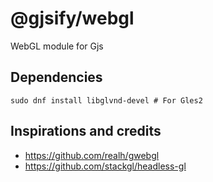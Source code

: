 # @gjsify/webgl

WebGL module for Gjs

## Dependencies

```
sudo dnf install libglvnd-devel # For Gles2
```

## Inspirations and credits
 * https://github.com/realh/gwebgl
 * https://github.com/stackgl/headless-gl